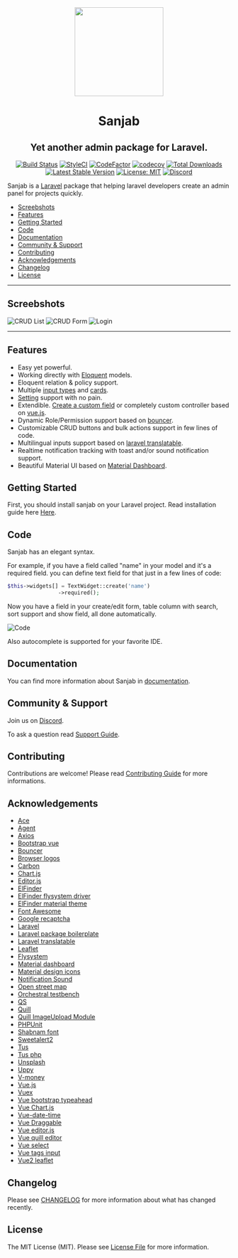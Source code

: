 <div align="center">
    <img src="./images/logo.svg" width="200" height="200">
</div>
<h1 align="center">Sanjab</h1>
<h2 align="center">Yet another admin package for Laravel.</h2>

<div align="center">

[![Build Status](https://travis-ci.com/sanjabteam/sanjab.svg?branch=master)](https://travis-ci.com/sanjabteam/sanjab)
[![StyleCI](https://github.styleci.io/repos/197559365/shield?branch=master)](https://github.styleci.io/repos/197559365)
[![CodeFactor](https://www.codefactor.io/repository/github/sanjabteam/sanjab/badge/master)](https://www.codefactor.io/repository/github/sanjabteam/sanjab/overview/master)
[![codecov](https://codecov.io/gh/sanjabteam/sanjab/branch/master/graph/badge.svg)](https://codecov.io/gh/sanjabteam/sanjab)
[![Total Downloads](https://poser.pugx.org/sanjabteam/sanjab/downloads)](https://packagist.org/packages/sanjabteam/sanjab)
[![Latest Stable Version](https://poser.pugx.org/sanjabteam/sanjab/v/stable)](https://packagist.org/packages/sanjabteam/sanjab)
[![License: MIT](https://img.shields.io/badge/License-MIT-brightgreen.svg)](https://opensource.org/licenses/MIT)
[![Discord](https://img.shields.io/discord/695222831562358854)](https://discord.gg/kwuTZQd)

</div>

Sanjab is a [Laravel](http://laravel.com/) package that helping laravel developers create an admin panel for projects quickly.

- [Screebshots](#screebshots)
- [Features](#features)
- [Getting Started](#getting-started)
- [Code](#code)
- [Documentation](#documentation)
- [Community & Support](#community--support)
- [Contributing](#contributing)
- [Acknowledgements](#acknowledgements)
- [Changelog](#changelog)
- [License](#license)


---

## Screebshots
![CRUD List](./images/screenshots/crud.jpg)
![CRUD Form](./images/screenshots/crud_form.jpg)
![Login](./images/screenshots/login.jpg)

---

## Features
* Easy yet powerful.
* Working directly with [Eloquent](https://laravel.com/docs/eloquent) models.
* Eloquent relation & policy support.
* Multiple [input types](https://sanjabteam.github.io/widgets.html) and [cards](https://sanjabteam.github.io/cards.html).
* [Setting](https://sanjabteam.github.io/setting.html) support with no pain.
* Extendible. [Create a custom field](https://sanjabteam.github.io/widgets.html#extending-widgets) or completely custom controller based on [vue.js](https://vuejs.org/).
* Dynamic Role/Permission support based on [bouncer](https://github.com/JosephSilber/bouncer).
* Customizable CRUD buttons and bulk actions support in few lines of code.
* Multilingual inputs support based on [laravel translatable](https://github.com/Astrotomic/laravel-translatable).
* Realtime notification tracking with toast and/or sound notification support.
* Beautiful Material UI based on [Material Dashboard](https://www.creative-tim.com/product/material-dashboard).

## Getting Started
First, you should install sanjab on your Laravel project. Read installation guide here [Here](https://sanjabteam.github.io/install.html).

## Code
Sanjab has an elegant syntax.

For example, if you have a field called "name" in your model and it's a required field. you can define text field for that just in a few lines of code:
```php
$this->widgets[] = TextWidget::create('name')
                ->required();
```
Now you have a field in your create/edit form, table column with search, sort support and show field, all done automatically.

![Code](./images/screenshots/code.jpg)

Also autocomplete is supported for your favorite IDE.

## Documentation
You can find more information about Sanjab in [documentation](https://sanjabteam.github.io/).

## Community & Support
Join us on [Discord](https://discord.gg/kwuTZQd).

To ask a question read [Support Guide](./.github/SUPPORT.md).

## Contributing
Contributions are welcome! Please read [Contributing Guide](./.github/CONTRIBUTING.md) for more informations.

## Acknowledgements

- [Ace](https://ace.c9.io)
- [Agent](https://github.com/jenssegers/agent)
- [Axios](https://github.com/axios/axios)
- [Bootstrap vue](https://bootstrap-vue.js.org)
- [Bouncer](https://github.com/JosephSilber/bouncer)
- [Browser logos](https://github.com/alrra/browser-logos)
- [Carbon](https://github.com/briannesbitt/carbon)
- [Chart.js](https://www.chartjs.org/)
- [Editor.js](https://editorjs.io)
- [ElFinder](https://github.com/Studio-42/elFinder)
- [ElFinder flysystem driver](https://github.com/barryvdh/elfinder-flysystem-driver)
- [ElFinder material theme](https://github.com/RobiNN1/elFinder-Material-Theme)
- [Font Awesome](https://github.com/FortAwesome/Font-Awesome)
- [Google recaptcha](https://github.com/google/recaptcha)
- [Laravel](https://laravel.com)
- [Laravel package boilerplate](https://laravelpackageboilerplate.com)
- [Laravel translatable](https://github.com/Astrotomic/laravel-translatable)
- [Leaflet](https://leafletjs.com)
- [Flysystem](https://github.com/thephpleague/flysystem)
- [Material dashboard](https://github.com/creativetimofficial/material-dashboard)
- [Material design icons](https://github.com/google/material-design-icons)
- [Notification Sound](https://www.zedge.net/ringtone/ecd91e5b-802b-3b88-834d-67c2f4534c5d)
- [Open street map](https://www.openstreetmap.org)
- [Orchestral testbench](https://github.com/orchestral/testbench)
- [QS](https://github.com/ljharb/qs)
- [Quill](https://quilljs.com)
- [Quill ImageUpload Module](https://github.com/fxmontigny/quill-image-upload)
- [PHPUnit](https://github.com/sebastianbergmann/phpunit)
- [Shabnam font](https://github.com/rastikerdar/shabnam-font)
- [Sweetalert2](https://github.com/sweetalert2/sweetalert2)
- [Tus](https://tus.io)
- [Tus php](https://github.com/ankitpokhrel/tus-php)
- [Unsplash](https://unsplash.com)
- [Uppy](https://uppy.io)
- [V-money](https://github.com/vuejs-tips/v-money)
- [Vue.js](https://vuejs.org)
- [Vuex](https://vuex.vuejs.org)
- [Vue bootstrap typeahead](https://github.com/alexurquhart/vue-bootstrap-typeahead)
- [Vue Chart.js](https://github.com/apertureless/vue-chartjs)
- [Vue-date-time](https://github.com/mariomka/vue-datetime)
- [Vue Draggable](https://github.com/SortableJS/Vue.Draggable)
- [Vue editor.js](https://github.com/changjoo-park/vue-editor-js)
- [Vue quill editor](https://github.com/surmon-china/vue-quill-editor)
- [Vue select](https://github.com/sagalbot/vue-select)
- [Vue tags input](https://github.com/voerro/vue-tagsinput)
- [Vue2 leaflet](https://github.com/KoRiGaN/Vue2Leaflet)

## Changelog

Please see [CHANGELOG](CHANGELOG.md) for more information about what has changed recently.

## License

The MIT License (MIT). Please see [License File](LICENSE.md) for more information.
